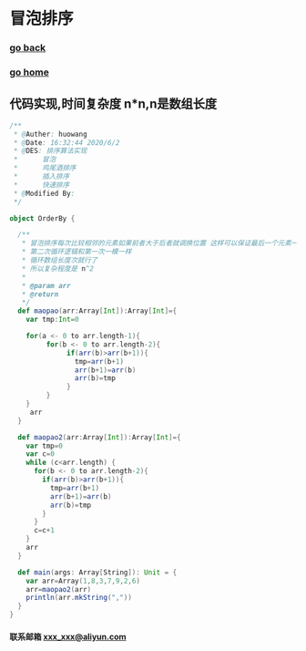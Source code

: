 # 冒泡排序
### [go back](/x2q/algorithm/algorithm)      
### [go home](/x2q)       
## 代码实现,时间复杂度 n*n,n是数组长度
                                         
```scala
/**
 * @Auther: huowang
 * @Date: 16:32:44 2020/6/2
 * @DES: 排序算法实现
 *      冒泡
 *      鸡尾酒排序
 *      插入排序
 *      快速排序
 * @Modified By:
 */

object OrderBy {

  /**
   * 冒泡排序每次比较相邻的元素如果前者大于后者就调换位置 这样可以保证最后一个元素一定是最大的
   * 第二次循环逻辑和第一次一模一样
   * 循环数组长度次就行了
   * 所以复杂程度是 n^2
   *
   * @param arr
   * @return
   */
  def maopao(arr:Array[Int]):Array[Int]={
    var tmp:Int=0

    for(a <- 0 to arr.length-1){
         for(b <- 0 to arr.length-2){
              if(arr(b)>arr(b+1)){
                tmp=arr(b+1)
                arr(b+1)=arr(b)
                arr(b)=tmp
              }
         }
    }
     arr
  }

  def maopao2(arr:Array[Int]):Array[Int]={
    var tmp=0
    var c=0
    while (c<arr.length) {
      for(b <- 0 to arr.length-2){
        if(arr(b)>arr(b+1)){
          tmp=arr(b+1)
          arr(b+1)=arr(b)
          arr(b)=tmp
        }
      }
      c=c+1
    }
    arr
  }

  def main(args: Array[String]): Unit = {
    var arr=Array(1,8,3,7,9,2,6)
    arr=maopao2(arr)
    println(arr.mkString(","))
  }
}

```



#### 联系邮箱 xxx_xxx@aliyun.com